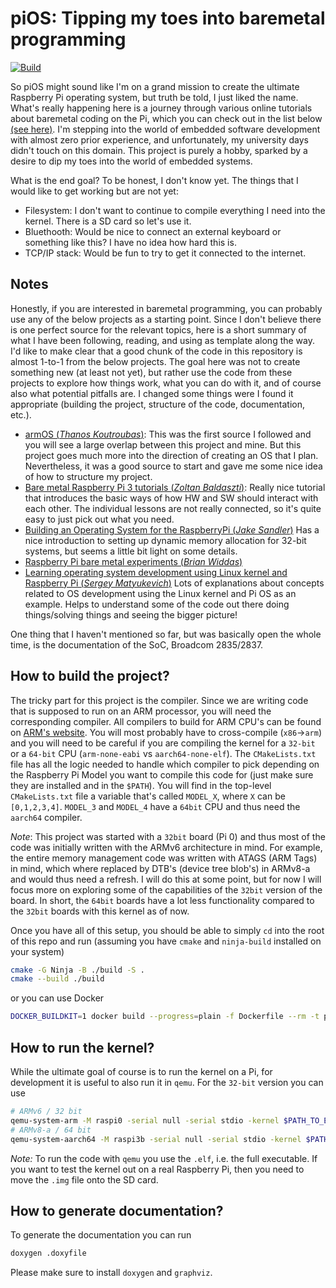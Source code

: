 # piOS: Tipping my toes into baremetal programming
[![Build](https://github.com/i-ilak/pios/actions/workflows/Build.yml/badge.svg)](https://github.com/i-ilak/pios/actions/workflows/Build.yml)

So piOS might sound like I'm on a grand mission to create the ultimate Raspberry Pi operating system, 
but truth be told, I just liked the name. What's really happening here is a journey through various online tutorials
about baremetal coding on the Pi, which you can check out in the list below [(see here)](##Notes). 
I'm stepping into the world of embedded software development with almost zero prior experience, and unfortunately, 
my university days didn't touch on this domain. This project is purely a hobby, sparked by a desire to dip my toes 
into the world of embedded systems.

What is the end goal? To be honest, I don't know yet. The things that I would like to get working but are not yet:
* Filesystem: I don't want to continue to compile everything I need into the kernel. There is a SD card so let's use it.
* Bluethooth: Would be nice to connect an external keyboard or something like this? I have no idea how hard this is.
* TCP/IP stack: Would be fun to try to get it connected to the internet. 

## Notes
Honestly, if you are interested in baremetal programming, you can probably use any of the below projects as a 
starting point. Since I don't believe there is one perfect source for the relevant topics, here is a short summary of
what I have been following, reading, and using as template along the way. I'd like to make clear that a good chunk of 
the code in this repository is almost 1-to-1 from the below projects. The goal here was not to create something new
(at least not yet), but rather use the code from these projects to explore how things work, what you can do with it, 
and of course also what potential pitfalls are. I changed some things were I found it appropriate 
(building the project, structure of the code, documentation, etc.).
* [armOS (*Thanos Koutroubas*)](https://github.com/thanoskoutr/armOS): This was the first source I followed and you
will see a large overlap between this project and mine. But this project goes much more into the direction of creating
an OS that I plan. Nevertheless, it was a good source to start and gave me some nice idea of how to structure my
project.
* [Bare metal Raspberry Pi 3 tutorials (*Zoltan Baldaszti*)](https://github.com/bztsrc/raspi3-tutorial/): Really nice 
tutorial that introduces the basic ways of how HW and SW should interact with each other. The individual lessons are
not really connected, so it's quite easy to just pick out what you need.
* [Building an Operating System for the RaspberryPi (*Jake Sandler*)](https://jsandler18.github.io) Has a nice
introduction to setting up dynamic memory allocation for 32-bit systems, but seems a little bit light on some details.
* [Raspberry Pi bare metal experiments (*Brian Widdas*)](https://github.com/brianwiddas/pi-baremetal)
* [Learning operating system development using Linux kernel and Raspberry Pi (*Sergey Matyukevich*)](https://github.com/s-matyukevich/raspberry-pi-os)
Lots of explanations about concepts related to OS development using the Linux kernel and Pi OS as an example.
Helps to understand some of the code out there doing things/solving things and seeing the bigger picture!

One thing that I haven't mentioned so far, but was basically open the whole time, is the documentation of the SoC, 
Broadcom 2835/2837. 

## How to build the project?
The tricky part for this project is the compiler. Since we are writing code that is supposed to run on an ARM 
processor, you will need the corresponding compiler. All compilers to build for ARM CPU's can be found on
[ARM's website](https://developer.arm.com/downloads/-/arm-gnu-toolchain-downloads). 
You will most probably have to cross-compile (`x86`->`arm`) and you will need to be careful if you are compiling the 
kernel for a `32-bit` or a `64-bit` CPU (`arm-none-eabi` vs `aarch64-none-elf`). 
The `CMakeLists.txt` file has all the logic needed to handle which compiler to pick depending on the Raspberry Pi 
Model you want to compile this code for (just make sure they are installed and in the `$PATH`). 
You will find in the top-level `CMakeLists.txt` file a variable that's called `MODEL_X`, where `X` can be `[0,1,2,3,4]`. 
`MODEL_3` and `MODEL_4` have a `64bit` CPU and thus need the `aarch64` compiler.

*Note*: This project was started with a `32bit` board (Pi 0) and thus most of the code was initially written with the 
ARMv6 architecture in mind. For example, the entire memory management code was written with ATAGS (ARM Tags) in mind, 
which where replaced by DTB's (device tree blob's) in ARMv8-a and would thus need a refresh. 
I will do this at some point, but for now I will focus more on exploring some of the capabilities of the `32bit` 
version of the board. 
In short, the `64bit` boards have a lot less functionality compared to the `32bit` boards with this kernel as of now.   

Once you have all of this setup, you should be able to simply `cd` into the root of this repo and run
(assuming you have `cmake` and `ninja-build` installed on your system)
```bash
cmake -G Ninja -B ./build -S .
cmake --build ./build
```
or you can use Docker
```bash
DOCKER_BUILDKIT=1 docker build --progress=plain -f Dockerfile --rm -t pi_os:latest . --output ${PATH_TO_WHERE_YOU_WANT_THE_ELF_AND_IMG}
```

## How to run the kernel?
While the ultimate goal of course is to run the kernel on a Pi, for development it is useful to also run it in `qemu`.
For the `32-bit` version you can use
```bash
# ARMv6 / 32 bit
qemu-system-arm -M raspi0 -serial null -serial stdio -kernel $PATH_TO_ELF/kernel.elf
# ARMv8-a / 64 bit
qemu-system-aarch64 -M raspi3b -serial null -serial stdio -kernel $PATH_TO_ELF/kernel7.elf
```

*Note:* To run the code with `qemu` you use the `.elf`, i.e. the full executable. If you want to test the kernel out 
on a real Raspberry Pi, then you need to move the `.img` file onto the SD card. 

## How to generate documentation?
To generate the documentation you can run
```bash
doxygen .doxyfile
```
Please make sure to install `doxygen` and `graphviz`.
